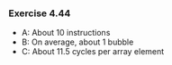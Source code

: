 ### Exercise 4.44
- A: About 10 instructions
- B: On average, about 1 bubble
- C: About 11.5 cycles per array element
